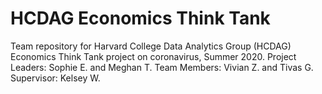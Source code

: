 # HCDAG Economics Think Tank
Team repository for Harvard College Data Analytics Group (HCDAG) Economics Think Tank project on coronavirus, Summer 2020.
Project Leaders: Sophie E. and Meghan T.
Team Members: Vivian Z. and Tivas G.
Supervisor: Kelsey W.
